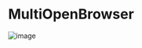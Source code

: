 # MultiOpenBrowser

![image](https://github.com/user-attachments/assets/74420eec-d478-44de-8a5f-011ef9e98087)


